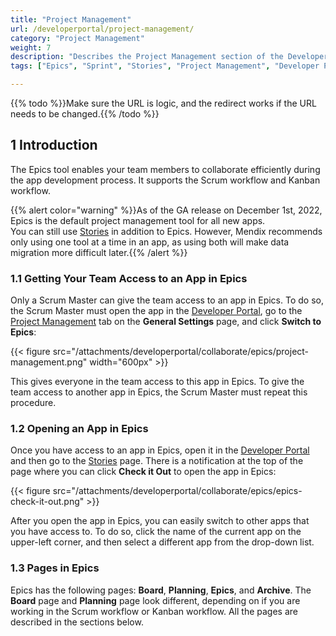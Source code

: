 ```yaml
---
title: "Project Management"
url: /developerportal/project-management/
category: "Project Management"
weight: 7
description: "Describes the Project Management section of the Developer Portal."
tags: ["Epics", "Sprint", "Stories", "Project Management", "Developer Portal"]

---
```


{{% todo %}}Make sure the URL is logic, and the redirect works if the URL needs to be changed.{{% /todo %}}

## 1 Introduction

The Epics tool enables your team members to collaborate efficiently during the app development process. It supports the Scrum workflow and Kanban workflow. 

{{% alert color="warning" %}}As of the GA release on December 1st, 2022, Epics is the default project management tool for all new apps. </br>You can still use [Stories](/developerportal/collaborate/stories/) in addition to Epics. However, Mendix recommends only using one tool at a time in an app, as using both will make data migration more difficult later.{{% /alert %}}

### 1.1 Getting Your Team Access to an App in Epics

Only a Scrum Master can give the team access to an app in Epics. To do so, the Scrum Master must open the app in the [Developer Portal](https://sprintr.home.mendix.com/link/myapps), go to the [Project Management](/developerportal/collaborate/general-settings/#project-management) tab on the **General Settings** page, and click **Switch to Epics**:

{{< figure src="/attachments/developerportal/collaborate/epics/project-management.png" width="600px" >}}

This gives everyone in the team access to this app in Epics. To give the team access to another app in Epics, the Scrum Master must repeat this procedure.

### 1.2 Opening an App in Epics

Once you have access to an app in Epics, open it in the [Developer Portal](https://sprintr.home.mendix.com/link/myapps) and then go to the [Stories](/developerportal/collaborate/stories/) page. There is a notification at the top of the page where you can click **Check it Out** to open the app in Epics:

{{< figure src="/attachments/developerportal/collaborate/epics/epics-check-it-out.png" >}}

After you open the app in Epics, you can easily switch to other apps that you have access to. To do so, click the name of the current app on the upper-left corner, and then select a different app from the drop-down list.

### 1.3 Pages in Epics

Epics has the following pages: **Board**, **Planning**, **Epics**, and **Archive**. The **Board** page and **Planning** page look different, depending on if you are working in the Scrum workflow or Kanban workflow. All the pages are described in the sections below.
